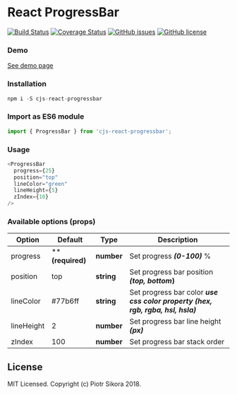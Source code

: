 # React ProgressBar

[![Build Status](https://travis-ci.org/crazyjuice/react-progressbar.svg?branch=dev)](https://travis-ci.org/crazyjuice/react-progressbar) [![Coverage Status](https://coveralls.io/repos/github/crazyjuice/react-progressbar/badge.svg?branch=dev)](https://coveralls.io/github/crazyjuice/react-progressbar?branch=dev) [![GitHub issues](https://img.shields.io/github/issues/crazyjuice/react-progressbar.svg)](https://github.com/crazyjuice/react-progressbar/issues) [![GitHub license](https://img.shields.io/github/license/crazyjuice/react-progressbar.svg)](https://github.com/crazyjuice/react-progressbar/blob/dev/LICENSE)


### Demo
[See demo page](https://crazyjuice.github.io/progressbar.github.io)

### Installation

```javascript
npm i -S cjs-react-progressbar
```

### Import as ES6 module
```javascript
import { ProgressBar } from 'cjs-react-progressbar';
```
### Usage
```javascript
<ProgressBar
  progress={25}
  position="top"
  lineColor="green"
  lineHeight={5}
  zIndex={10}
/>
```
### Available options (props)
| Option   | Default      | Type       | Description                                   |
|----------|--------------|------------|-----------------------------------------------|
| progress | ****(required)** | **number** | Set progress **_(0-100)_** %                       |
| position | top          | **string** | Set progress bar position **_(top, bottom_)** |
| lineColor | #77b6ff | **string** | Set progress bar color **_use css color property (hex, rgb, rgba, hsl, hsla)_**                      |
| lineHeight | 2 | **number** | Set progress bar line height **_(px)_**                      |
| zIndex | 100 | **number** | Set progress bar stack order                      |

## License

MIT Licensed. Copyright (c) Piotr Sikora 2018.
